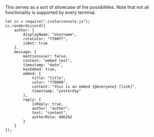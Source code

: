 This serves as a sort of showcase of the possibilities.
Note that not all functionality is supported by every terminal.
```
let cc = require("./colorconsole.js");
cc.renderdiscord({
	author: {
		displayName: "Username",
		roleColor: "ff00ff",
		isBot: true
	},
	message: {
		mentionsuser: false,
		content: "embed text",
		timestamp: "date",
		hasEmbed: true,
		embed: {
			title: "title",
			color: "7f0000",
			content: "this is an embed {@everyone} [link]",
			timestamp: "yesterday"
		},
		reply: {
			isReply: true,
			author: "author",
			text: "content",
			authorRole: 406202
		}
	}
});
	
```
